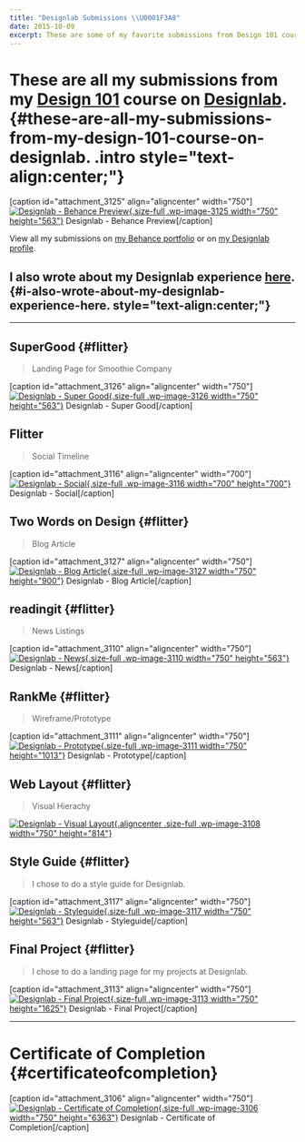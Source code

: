 ```yaml
---
title: "Designlab Submissions \\U0001F3A8"
date: 2015-10-09
excerpt: These are some of my favorite submissions from Design 101 course on Designlab.
---
```


These are all my submissions from my **[Design 101](https://trydesignlab.com/web-design-course/)** course on [Designlab](https://trydesignlab.com). {#these-are-all-my-submissions-from-my-design-101-course-on-designlab. .intro style="text-align:center;"}
=================================================================================================================================================

\[caption id="attachment\_3125" align="aligncenter"
width="750"\][![Designlab - Behance
Preview](https://fvcproductions.files.wordpress.com/2015/10/behancepreview-001.jpeg){.size-full
.wp-image-3125 width="750"
height="563"}](https://fvcproductions.com/portfolio/designlab-submissions/behancepreview-001/)
Designlab - Behance Preview\[/caption\]

View all my submissions on [my Behance
portfolio](https://www.behance.net/gallery/29117121/My-Designlab-Experience "Behance")
or on [my Designlab
profile](https://trydesignlab.com/course/profile/fvcproductions/ "Designlab Profile").

I also wrote about my Designlab experience [here](https://fvcproductions.com/2015/10/21/my-designlab-experience/ "Behance"). {#i-also-wrote-about-my-designlab-experience-here. style="text-align:center;"}
---------------------------------------------------------------------------------------------------------------------------

------------------------------------------------------------------------

SuperGood {#flitter}
---------

> Landing Page for Smoothie Company

\[caption id="attachment\_3126" align="aligncenter"
width="750"\][![Designlab - Super
Good](https://fvcproductions.files.wordpress.com/2015/10/supergood-001.jpeg){.size-full
.wp-image-3126 width="750"
height="563"}](https://fvcproductions.com/portfolio/designlab-submissions/supergood-001/)
Designlab - Super Good\[/caption\]

Flitter
-------

> Social Timeline

\[caption id="attachment\_3116" align="aligncenter"
width="700"\][![Designlab -
Social](https://fvcproductions.files.wordpress.com/2015/10/designlab-social.jpg){.size-full
.wp-image-3116 width="700"
height="700"}](https://fvcproductions.com/2015/10/21/my-designlab-experience/designlab-social/)
Designlab - Social\[/caption\]

Two Words on Design {#flitter}
-------------------

> Blog Article

\[caption id="attachment\_3127" align="aligncenter"
width="750"\][![Designlab - Blog
Article](https://fvcproductions.files.wordpress.com/2015/10/designlab-blog-article.jpg){.size-full
.wp-image-3127 width="750"
height="900"}](https://fvcproductions.com/portfolio/designlab-submissions/designlab-blog-article/)
Designlab - Blog Article\[/caption\]

readingit {#flitter}
---------

> News Listings

\[caption id="attachment\_3110" align="aligncenter"
width="750"\][![Designlab -
News](https://fvcproductions.files.wordpress.com/2015/10/designlab-news.jpg){.size-full
.wp-image-3110 width="750"
height="563"}](https://fvcproductions.com/2015/10/21/my-designlab-experience/designlab-news/)
Designlab - News\[/caption\]

RankMe {#flitter}
------

> Wireframe/Prototype

\[caption id="attachment\_3111" align="aligncenter"
width="750"\][![Designlab -
Prototype](https://fvcproductions.files.wordpress.com/2015/10/designlab-prototype.jpg){.size-full
.wp-image-3111 width="750"
height="1013"}](https://fvcproductions.com/2015/10/21/my-designlab-experience/designlab-prototype/)
Designlab - Prototype\[/caption\]

Web Layout {#flitter}
----------

> Visual Hierachy

[![Designlab - Visual
Layout](https://fvcproductions.files.wordpress.com/2015/10/designlab-visual-layout.jpg){.aligncenter
.size-full .wp-image-3108 width="750"
height="814"}](https://fvcproductions.com/2015/10/21/my-designlab-experience/designlab-visual-layout/)

Style Guide {#flitter}
-----------

> I chose to do a style guide for Designlab.

\[caption id="attachment\_3117" align="aligncenter"
width="750"\][![Designlab -
Styleguide](https://fvcproductions.files.wordpress.com/2015/10/designlab-styleguide.jpeg){.size-full
.wp-image-3117 width="750"
height="563"}](https://fvcproductions.com/2015/10/21/my-designlab-experience/designlab-styleguide/)
Designlab - Styleguide\[/caption\]

Final Project {#flitter}
-------------

> I chose to do a landing page for my projects at Designlab.

\[caption id="attachment\_3113" align="aligncenter"
width="750"\][![Designlab - Final
Project](https://fvcproductions.files.wordpress.com/2015/10/designlab-final.png){.size-full
.wp-image-3113 width="750"
height="1625"}](https://fvcproductions.com/2015/10/21/my-designlab-experience/designlab-final/)
Designlab - Final Project\[/caption\]

------------------------------------------------------------------------

Certificate of Completion {#certificateofcompletion}
=========================

\[caption id="attachment\_3106" align="aligncenter"
width="750"\][![Designlab - Certificate of
Completion](https://fvcproductions.files.wordpress.com/2015/10/designlab-certificate-of-completion.png){.size-full
.wp-image-3106 width="750"
height="6363"}](https://fvcproductions.com/2015/10/21/my-designlab-experience/designlab-certificate-of-completion/)
Designlab - Certificate of Completion\[/caption\]
